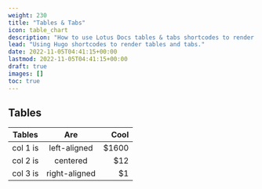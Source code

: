 ```yaml
---
weight: 230
title: "Tables & Tabs"
icon: table_chart
description: "How to use Lotus Docs tables & tabs shortcodes to render great looking markdown tables and tabs"
lead: "Using Hugo shortcodes to render tables and tabs."
date: 2022-11-05T04:41:15+00:00
lastmod: 2022-11-05T04:41:15+00:00
draft: true
images: []
toc: true
---
```


## Tables

| Tables   |      Are      |  Cool |
|----------|:-------------:|------:|
| col 1 is |  left-aligned | $1600 |
| col 2 is |    centered   |   $12 |
| col 3 is | right-aligned |    $1 |